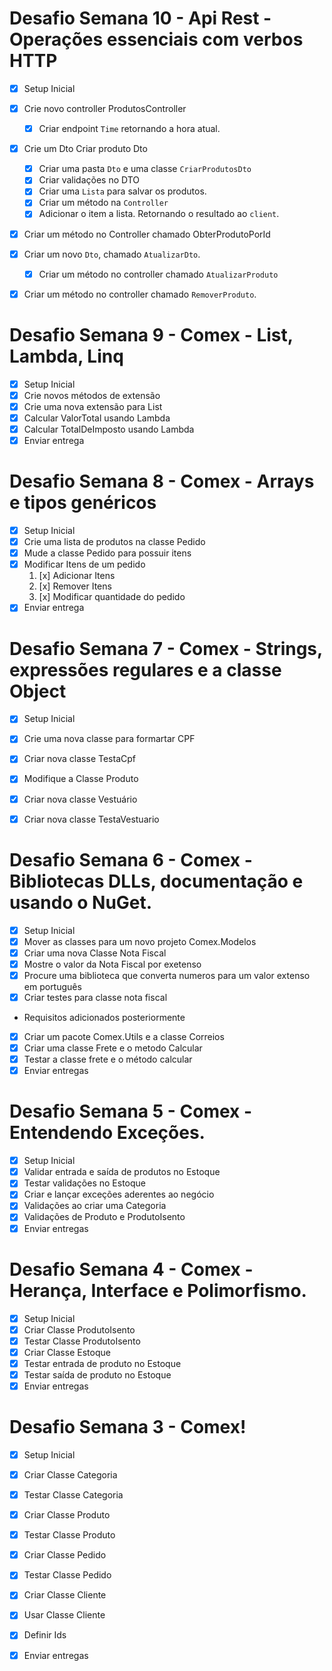 # Desafio Semana 10 - Api Rest - Operações essenciais com verbos HTTP

- [x] Setup Inicial

- [x] Crie novo controller ProdutosController
    * [x] Criar endpoint `Time` retornando a hora atual.

- [x] Crie um Dto Criar produto Dto
    * [x] Criar uma pasta `Dto` e uma classe `CriarProdutosDto`
    * [x] Criar validações no DTO
    * [x] Criar uma `Lista` para salvar os produtos.
    * [x] Criar um método na `Controller`
    * [x] Adicionar o item a lista. Retornando o resultado ao `client`.

- [x] Criar um método no Controller chamado ObterProdutoPorId

- [x] Criar um novo `Dto`, chamado `AtualizarDto`.
    * [x] Criar um método no controller chamado `AtualizarProduto`
- [x] Criar um método no controller chamado `RemoverProduto`.

# Desafio Semana 9 - Comex - List, Lambda, Linq

- [x] Setup Inicial
- [x] Crie novos métodos de extensão
- [x] Crie uma nova extensão para List
- [x] Calcular ValorTotal usando Lambda
- [x] Calcular TotalDeImposto usando Lambda
- [x] Enviar entrega

# Desafio Semana 8 - Comex - Arrays e tipos genéricos

- [x] Setup Inicial
- [x] Crie uma lista de produtos na classe Pedido
- [x] Mude a classe Pedido para possuir itens
- [x] Modificar Itens de um pedido
    1. [x] Adicionar Itens
    2. [x] Remover Itens
    3. [x] Modificar quantidade do pedido
- [x] Enviar entrega

# Desafio Semana 7 - Comex - Strings, expressões regulares e a classe Object

- [x] Setup Inicial
- [x] Crie uma nova classe para formartar CPF
- [x] Criar nova classe TestaCpf
- [x] Modifique a Classe Produto
- [x] Criar nova classe Vestuário
- [x] Criar nova classe TestaVestuario


# Desafio Semana 6 - Comex - Bibliotecas DLLs, documentação e usando o NuGet.

- [x] Setup Inicial
- [x] Mover as classes para um novo projeto Comex.Modelos
- [x] Criar uma nova Classe Nota Fiscal
- [x] Mostre o valor da Nota Fiscal por exetenso
- [x] Procure uma biblioteca que converta numeros para um valor extenso em português
- [x] Criar testes para classe nota fiscal

- Requisitos adicionados posteriormente
- [x] Criar um pacote Comex.Utils e a classe Correios
- [x] Criar uma classe Frete e o metodo Calcular
- [x] Testar a classe frete e o método calcular
- [x] Enviar entregas

# Desafio Semana 5 - Comex - Entendendo Exceções.

- [x] Setup Inicial
- [x] Validar entrada e saída de produtos no Estoque
- [x] Testar validações no Estoque
- [x] Criar e lançar exceções aderentes ao negócio
- [x] Validações ao criar uma Categoria
- [x] Validações de Produto e ProdutoIsento
- [x] Enviar entregas

# Desafio Semana 4 - Comex - Herança, Interface e Polimorfismo.

- [x] Setup Inicial
- [x] Criar Classe ProdutoIsento
- [x] Testar Classe ProdutoIsento
- [x] Criar Classe Estoque
- [x] Testar entrada de produto no Estoque
- [x] Testar saída de produto no Estoque
- [x] Enviar entregas

# Desafio Semana 3 - Comex!

- [x] Setup Inicial
- [x] Criar Classe Categoria
- [x] Testar Classe Categoria
- [x] Criar Classe Produto
- [x] Testar Classe Produto
- [x] Criar Classe Pedido
- [x] Testar Classe Pedido
- [x] Criar Classe Cliente
- [x] Usar Classe Cliente
- [x] Definir Ids
- [x] Enviar entregas


